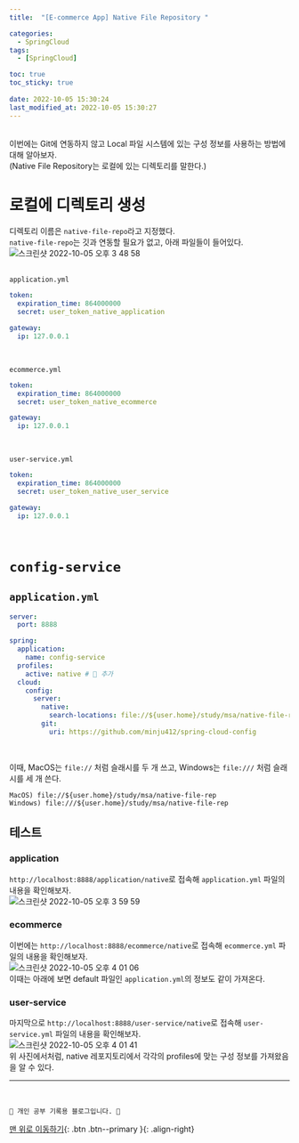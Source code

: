 ```yaml
---
title:  "[E-commerce App] Native File Repository "

categories:
  - SpringCloud
tags:
  - [SpringCloud]

toc: true
toc_sticky: true
 
date: 2022-10-05 15:30:24
last_modified_at: 2022-10-05 15:30:27
---
```


<br>
이번에는 Git에 연동하지 않고 Local 파일 시스템에 있는 구성 정보를 사용하는 방법에 대해 알아보자.<br>
(Native File Repository는 로컬에 있는 디렉토리를 말한다.)

# 로컬에 디렉토리 생성
디렉토리 이름은 `native-file-repo`라고 지정했다.<br>
`native-file-repo`는 깃과 연동할 필요가 없고, 아래 파일들이 들어있다.<br>
![스크린샷 2022-10-05 오후 3 48 58](https://user-images.githubusercontent.com/59405576/193998088-96bbedaa-3fdf-401b-a366-3cd432a3cc4c.png)<br><br>

`application.yml`
```yml
token:
  expiration_time: 864000000
  secret: user_token_native_application

gateway:
  ip: 127.0.0.1
```
<br>

`ecommerce.yml`
```yml
token:
  expiration_time: 864000000
  secret: user_token_native_ecommerce

gateway:
  ip: 127.0.0.1
```
<br>

`user-service.yml`
```yml
token:
  expiration_time: 864000000
  secret: user_token_native_user_service

gateway:
  ip: 127.0.0.1
```

<br>

# `config-service`
## `application.yml`
```yml
server:
  port: 8888

spring:
  application:
    name: config-service
  profiles:
    active: native # 🌟 추가
  cloud:
    config:
      server:
        native:
          search-locations: file://${user.home}/study/msa/native-file-repo # 🌟 추가
        git:
          uri: https://github.com/minju412/spring-cloud-config
```
<br>

이때, MacOS는 `file://` 처럼 슬래시를 두 개 쓰고, Windows는 `file:///` 처럼 슬래시를 세 개 쓴다.
```
MacOS) file://${user.home}/study/msa/native-file-rep
Windows) file:///${user.home}/study/msa/native-file-rep
```

## 테스트
### application
`http://localhost:8888/application/native`로 접속해 `application.yml` 파일의 내용을 확인해보자.<br>
![스크린샷 2022-10-05 오후 3 59 59](https://user-images.githubusercontent.com/59405576/193999936-04bf41f2-fe04-4708-bd82-9b4144fc2e93.png)

### ecommerce
이번에는 `http://localhost:8888/ecommerce/native`로 접속해 `ecommerce.yml` 파일의 내용을 확인해보자.<br>
![스크린샷 2022-10-05 오후 4 01 06](https://user-images.githubusercontent.com/59405576/194000107-4616f929-f8c5-43b9-a830-ad12e9f552ec.png)<br>
이때는 아래에 보면 default 파일인 `application.yml`의 정보도 같이 가져온다.

### user-service
마지막으로 `http://localhost:8888/user-service/native`로 접속해 `user-service.yml` 파일의 내용을 확인해보자.<br>
![스크린샷 2022-10-05 오후 4 01 41](https://user-images.githubusercontent.com/59405576/194000119-defa7311-9275-433d-98c1-63ddbde946ea.png)<br>
위 사진에서처럼, native 레포지토리에서 각각의 profiles에 맞는 구성 정보를 가져왔음을 알 수 있다.





***
<br>


    💛 개인 공부 기록용 블로그입니다. 👻

[맨 위로 이동하기](#){: .btn .btn--primary }{: .align-right}
